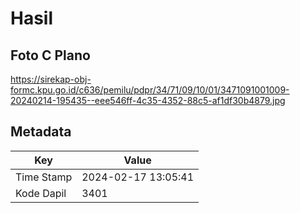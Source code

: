 # Hasil

## Foto C Plano

https://sirekap-obj-formc.kpu.go.id/c636/pemilu/pdpr/34/71/09/10/01/3471091001009-20240214-195435--eee546ff-4c35-4352-88c5-af1df30b4879.jpg


## Metadata

| Key        | Value               |
| ---------- | ------------------- |
| Time Stamp | 2024-02-17 13:05:41 |
| Kode Dapil | 3401                |



